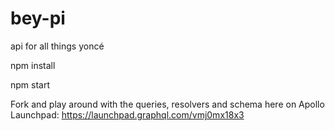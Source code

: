 # bey-pi
api for all things yoncé


npm install

npm start


Fork and play around with the queries, resolvers and schema here on Apollo Launchpad:  https://launchpad.graphql.com/vmj0mx18x3
